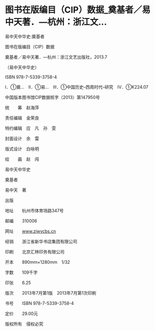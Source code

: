 # 图书在版编目（CIP）数据_奠基者／易中天著．—杭州：浙江文...

易中天中华史:奠基者

图书在版编目（CIP）数据

奠基者／易中天著．—杭州：浙江文艺出版社，2013.7

（易中天中华史）

ISBN 978-7-5339-3758-4

I．①奠…　II．①易…　III．①中国历史–西周时代–研究　IV．①K224.07

中国版本图书馆CIP数据核字（2013）第147950号

统　　筹　赵海萍

责任编辑　金荣良

特约编辑　应　凡　孙　雯

封面设计　余　雷

版式设计　白咏明

绘　　画　赵　闯

易中天中华史

奠基者

易中天　著

出版

地址　　杭州市体育场路347号

邮编　　310006

网址　　www.zjwycbs.cn

经销　　浙江省新华书店集团有限公司

印刷　　北京汇林印务有限公司

开本　　890mm×1280mm　1/32

字数　　109千字

印张　　6.25

版次　　2013年7月第1版　2013年7月第1次印刷

书号　　ISBN 978-7-5339-3758-4

定价　　29.00元

版权所有　侵权必究